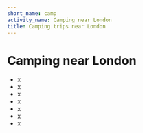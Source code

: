 ```yaml
---
short_name: camp
activity_name: Camping near London
title: Camping trips near London
---
```

# Camping near London</h2>

- x
- x
- x
- x
- x
- x
- x

